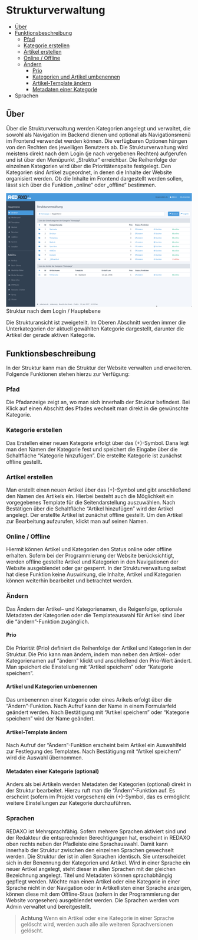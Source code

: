 # Strukturverwaltung

- [Über](#ueber)
- [Funktionsbeschreibung](#funktionen)
  - [Pfad](#pfad)
  - [Kategorie erstellen](#kat_e)
  - [Artikel erstellen](#art_e)
  - [Online / Offline](#ofon)
  - [Ändern](#aendern)
    - [Prio](#prio)
    - [Kategorien und Artikel umbenennen](#rename)
    - [Artikel-Template ändern](#template)
    - [Metadaten einer Kategorie](#meta)
- Sprachen

<a name="ueber"></a>
## Über
Über die Strukturverwaltung werden Kategorien angelegt und verwaltet, die sowohl als Navigation im Backend dienen und optional als Navigationsmenü im Frontend verwendet werden können. Die verfügbaren Optionen hängen von den Rechten des jeweiligen Benutzers ab. Die Strukturverwaltung wird meistens direkt nach dem Login (je nach vergebenen Rechten) aufgerufen und ist über den Menüpunkt „Struktur“ erreichbar. Die Reihenfolge der einzelnen Kategorien wird über die Prioritätenspalte festgelegt. Den Kategorien sind Artikel zugeordnet, in denen die Inhalte der Website organisiert werden. 
Ob die Inhalte im Frontend dargestellt werden sollen, lässt sich über die Funktion „online“ oder „offline“ bestimmen.

![Systemcheck](/assets/v5.2.0-Struktur-01-overview.png.png)
Struktur nach dem Login / Hauptebene

Die Strukturansicht  ist zweigeteilt. Im Oberen Abschnitt werden immer die Unterkategorien der aktuell gewählten Kategorie dargestellt, darunter die Artikel der gerade aktiven Kategorie. 

<a name="funktionen"></a>
## Funktionsbeschreibung
In der Struktur kann man die Struktur der Website verwalten und erweiteren.
Folgende Funktionen stehen hierzu zur Verfügung: 

<a name="pfad"></a>
### Pfad 
Die Pfadanzeige zeigt an, wo man sich innerhalb der Struktur befindest. Bei Klick auf einen Abschitt des Pfades wechselt man direkt in die gewünschte Kategorie. 

<a name="kat_e"></a>
### Kategorie erstellen
Das Erstellen einer neuen Kategorie erfolgt über das (+)-Symbol. Dana legt man den Namen der Kategorie fest und speichert die Eingabe über die Schaltfläche “Kategorie hinzufügen”. Die erstellte Kategorie ist zunächst offline gestellt. 

<a name="art_e"></a>
### Artikel erstellen
Man erstellt einen neuen Artikel über das (+)-Symbol und gibt anschließend den Namen des Artikels ein. Hierbei besteht auch die Möglichkeit ein vorgegebenes Template für die Seitendarstellung auszuwählen. Nach Bestätigen über die Schaltfläche “Artikel hinzufügen” wird der Artikel angelegt. Der erstellte Artikel ist zunächst offline gestellt. Um den Artikel zur Bearbeitung aufzurufen, klickt man auf seinen Namen. 

<a name="ofon"></a>
### Online / Offline
Hiermit können Artikel und Kategorien den Status online oder offline erhalten. 
Sofern bei der Programmierung der Website berücksichtigt, werden offline gestellte Artikel und Kategorien in den Navigationen der Website ausgeblendet oder gar gesperrt. In der Strukturverwaltung selbst hat diese Funktion keine Auswirkung, die Inhalte, Artikel und Kategorien können weiterhin bearbeitet und betrachtet werden.  

<a name="aendern"></a>
### Ändern 
Das Ändern der Artikel– und Kategorienamen, die Reigenfolge, optionale Metadaten der Kategorien oder die Templateauswahl für Artikel sind über die “ändern”-Funktion zugänglich. 

<a name="prio"></a>
#### Prio
Die Priorität (Prio) definiert die Reihenfolge der Artikel und Kategorien in der Struktur. Die Prio kann man ändern, indem man neben den Artikel- oder Kategorienamen auf “ändern” klickt und anschließend den Prio-Wert ändert. Man speichert die Einstellung mit “Artikel speichern” oder “Kategorie speichern”.

<a name="rename"></a>
#### Artikel und Kategorien umbenennen
Das umbenennen einer Kategorie oder eines Arikels erfolgt über die “Ändern”-Funktion. Nach Aufruf kann der Name in einem Formularfeld geändert werden. Nach Bestätigung mit “Artikel speichern” oder “Kategorie speichern” wird der Name geändert. 

<a name="template"></a>
#### Artikel-Template ändern
Nach Aufruf der “Ändern”-Funktion erscheint beim Artikel ein Auswahlfeld zur Festlegung des Templates. Nach Bestätigung mit “Artikel speichern” wird die Auswahl übernommen. 

<a name="meta"></a>
#### Metadaten einer Kategorie (optional) 
Anders als bei Artikeln werden Metadaten der Kategorien (optional) direkt in der Struktur bearbeitet. Hierzu ruft man die “Ändern”-Funktion auf. Es erscheint (sofern im Projekt vorgesehen) ein (+)-Symbol, das es ermöglicht weitere Einstellungen zur Kategorie durchzuführen. 

<a name="sprache"></a>
### Sprachen
REDAXO ist Mehrsprachfähig. Sofern mehrere Sprachen aktiviert sind und der Redakteur die entsprechnden Berechtigungen hat, erscheint in REDAXO oben rechts neben der Pfadleiste eine Sprachauswahl. Damit kann innerhalb der Struktur zwischen den einzelnen Sprachen gewechselt werden. Die Struktur der ist in allen Sprachen identisch. Sie unterscheidet sich in der Benennung der Kategorien und Artikel. Wird in einer Sprache ein neuer Artikel angelegt, steht dieser in allen Sprachen mit der gleichen Bezeichnung angelegt. Titel und  Metadaten können sprachabhängig gepflegt werden.  Möchte man einen Artikel oder eine Kategorie in einer Sprache nicht in der Navigation oder in Artikellisten einer Sprache anzeigen, können diese mit dem Offline-Staus (sofern in der Programmierung der Website vorgesehen) ausgeblendet werden. 
Die Sprachen werden vom Admin verwaltet und bereitgestellt. 

> **Achtung** Wenn ein Artikel oder eine Kategorie in einer Sprache gelöscht wird, werden auch alle alle weiteren Sprachversionen gelöscht.
